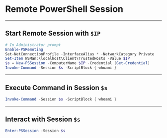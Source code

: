 # Remote PowerShell Session

---

## Start Remote Session with `$IP`

```powershell
# In Administrator prompt
Enable-PSRemoting
Set-NetConnectionProfile -InterfaceAlias * -NetworkCategory Private
Set-Item WSMan:\localhost\Client\TrustedHosts -Value $IP
$s = New-PSSession -ComputerName $IP -Credential (Get-Credential)
Invoke-Command -Session $s -ScriptBlock { whoami }
```

---

## Execute Command in Session `$s`

```powershell
Invoke-Command -Session $s -ScriptBlock { whoami }
```

---

## Interact with Session `$s`

```powershell
Enter-PSSession -Session $s
```
